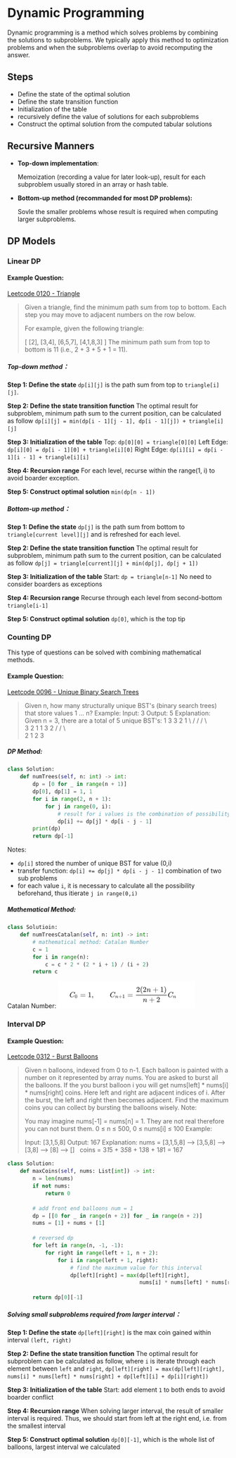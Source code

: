 # Dynamic Programming

Dynamic programming is a method which solves problems by combining the solutions to subproblems. We typically apply this method to optimization problems and when the subproblems overlap to avoid recomputing the answer. 

## Steps

- Define the state of the optimal solution
- Define the state transition function
- Initialization of the table
- recursively define the value of solutions for each subproblems
- Construct the optimal solution from the computed tabular solutions

## Recursive Manners

- **Top-down implementation**:

  Memoization (recording a value for later look-up), result for each subproblem usually stored in an array or hash table.

- **Bottom-up method (recommanded for most DP problems):**

  Sovle the smaller problems whose result is required when computing larger subproblems.

## DP Models

### Linear DP

#### Example Question:

[Leetcode 0120 - Triangle](https://leetcode.com/problems/triangle/)
> Given a triangle, find the minimum path sum from top to bottom. Each step you may move to adjacent numbers on the row below.
>
> For example, given the following triangle:
>
>[
>      [2],
>     [3,4],
>    [6,5,7],
>   [4,1,8,3]
> ]
> The minimum path sum from top to bottom is 11 (i.e., 2 + 3 + 5 + 1 = 11).

##### Top-down method：
**Step 1: Define the state**
`dp[i][j]` is the path sum from top to `triangle[i][j]`.

**Step 2: Define the state transition function**
The optimal result for subproblem, minimum path sum to the current position, can be calculated as follow
`dp[i][j] = min(dp[i - 1][j - 1], dp[i - 1][j]) + triangle[i][j]`

**Step 3: Initialization of the table**
Top: `dp[0][0] = triangle[0][0]`
Left Edge: `dp[i][0] = dp[i - 1][0] + triangle[i][0]`
Right Edge: `dp[i][i] = dp[i - 1][i - 1] + triangle[i][i]`

**Step 4: Recursion range**
For each level, recurse within the range(1, i) to avoid boarder exception.

**Step 5: Construct optimal solution**
`min(dp[n - 1])`

##### Bottom-up method：
**Step 1: Define the state**
`dp[j]` is the path sum from bottom to `triangle[current level][j]` and is refreshed for each level.

**Step 2: Define the state transition function**
The optimal result for subproblem, minimum path sum to the current position, can be calculated as follow
`dp[j] = triangle[current][j] + min(dp[j], dp[j + 1])`

**Step 3: Initialization of the table**
Start: `dp = triangle[n-1]`
No need to consider boarders as exceptions

**Step 4: Recursion range**
Recurse through each level from second-bottom `triangle[i-1]`

**Step 5: Construct optimal solution**
`dp[0]`, which is the top tip

### Counting DP
This type of questions can be solved with combining mathematical methods.

#### Example Question:

[Leetcode 0096 - Unique Binary Search Trees](https://leetcode.com/problems/unique-binary-search-trees/)
> Given n, how many structurally unique BST's (binary search trees) that store values 1 ... n?
> Example:
> Input: 3
Output: 5
Explanation:
Given n = 3, there are a total of 5 unique BST's:
   1         3     3      2      1
    \       /     /      / \      \
     3     2     1      1   3      2
    /     /       \                 \
   2     1         2                 3
>

##### DP Method:
```python
class Solution:
    def numTrees(self, n: int) -> int:
        dp = [0 for _ in range(n + 1)]
        dp[0], dp[1] = 1, 1
        for i in range(2, n + 1):
            for j in range(0, i):
                # result for i values is the combination of possibility till j and (j, i)
                dp[i] += dp[j] * dp[i - j - 1]
        print(dp)
        return dp[-1]
```
Notes:
- `dp[i]` stored the number of unique BST for value (0,i)
- transfer function: `dp[i] += dp[j] * dp[i - j - 1]` combination of two sub problems
- for each value `i`, it is necessary to calculate all the possibility beforehand, thus itierate `j in range(0,i)`

##### Mathematical Method:
```python
class Solutioin:
    def numTreesCatalan(self, n: int) -> int:
        # mathematical method: Catalan Number
        c = 1
        for i in range(n):
            c = c * 2 * (2 * i + 1) / (i + 2)
        return c
```

Catalan Number: 
![catalan](image/catalan.png)

### Interval DP

#### Example Question:

[Leetcode 0312 - Burst Balloons](https://leetcode.com/problems/burst-balloons/)
> Given n balloons, indexed from 0 to n-1. Each balloon is painted with a number on it represented by array nums. You are asked to burst all the balloons. If the you burst balloon i you will get nums[left] * nums[i] * nums[right] coins. Here left and right are adjacent indices of i. After the burst, the left and right then becomes adjacent.
>Find the maximum coins you can collect by bursting the balloons wisely.
>Note:
>
>You may imagine nums[-1] = nums[n] = 1. They are not real therefore you can not burst them.
0 ≤ n ≤ 500, 0 ≤ nums[i] ≤ 100
Example:
>
>Input: [3,1,5,8]
Output: 167
Explanation: nums = [3,1,5,8] --> [3,5,8] -->   [3,8]   -->  [8]  --> []
             coins =  3*1*5      +  3*5*8    +  1*3*8      + 1*8*1   = 167
>
```python
class Solution:
    def maxCoins(self, nums: List[int]) -> int:
        n = len(nums)
        if not nums:
            return 0

        # add front end balloons num = 1
        dp = [[0 for _ in range(n + 2)] for _ in range(n + 2)]
        nums = [1] + nums + [1]

        # reversed dp
        for left in range(n, -1, -1):
            for right in range(left + 1, n + 2):
                for i in range(left + 1, right):
                    # find the maximum value for this interval
                    dp[left][right] = max(dp[left][right],
                                          nums[i] * nums[left] * nums[right] + dp[left][i] + dp[i][right])

        return dp[0][-1]
```
##### Solving small subproblems required from larger interval：
**Step 1: Define the state**
`dp[left][right]` is the max coin gained within interval `(left, right)` 

**Step 2: Define the state transition function**
The optimal result for subproblem can be calculated as follow, where `i` is iterate through each element between `left` and `right`,
`dp[left][right] = max(dp[left][right], nums[i] * nums[left] * nums[right] + dp[left][i] + dp[i][right])`

**Step 3: Initialization of the table**
Start: add element `1` to both ends to avoid boarder conflict

**Step 4: Recursion range**
When solving larger interval, the result of smaller interval is required.
Thus, we should start from left at the right end, i.e. from the smallest interval

**Step 5: Construct optimal solution**
`dp[0][-1]`, which is the whole list of balloons, largest interval we calculated